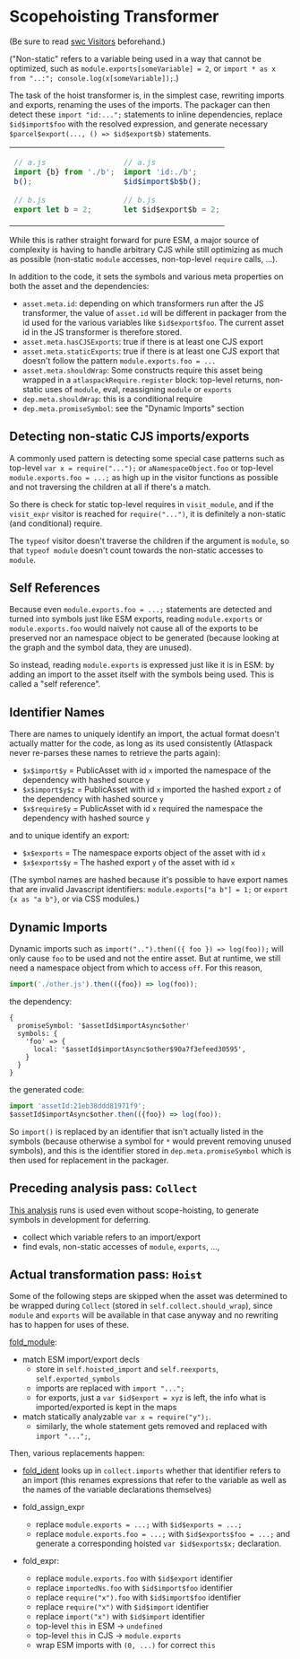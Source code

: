 # Scopehoisting Transformer

(Be sure to read [swc Visitors](swc%20Visitors.md) beforehand.)

("Non-static" refers to a variable being used in a way that cannot be optimized, such as `module.exports[someVariable] = 2`, or `import * as x from "..:"; console.log(x[someVariable]);`.)

The task of the hoist transformer is, in the simplest case, rewriting imports and exports, renaming the uses of the imports. The packager can then detect these `import "id:...";` statements to inline dependencies, replace `$id$import$foo` with the resolved expression, and generate necessary `$parcel$export(..., () => $id$export$b)` statements.

<table>
<tr><td>

```js
// a.js
import {b} from './b';
b();

// b.js
export let b = 2;
```

</td><td>

```js
// a.js
import 'id:./b';
$id$import$b$b();

// b.js
let $id$export$b = 2;
```

</td></tr>
</table>

While this is rather straight forward for pure ESM, a major source of complexity is having to handle arbitrary CJS while still optimizing as much as possible (non-static `module` accesses, non-top-level `require` calls, ...).

In addition to the code, it sets the symbols and various meta properties on both the asset and the dependencies:

- `asset.meta.id`: depending on which transformers run after the JS transformer, the value of `asset.id` will be different in packager from the id used for the various variables like `$id$export$foo`. The current asset id in the JS transformer is therefore stored.
- `asset.meta.hasCJSExports`: true if there is at least one CJS export
- `asset.meta.staticExports`: true if there is at least one CJS export that doesn't follow the pattern `module.exports.foo = ...`
- `asset.meta.shouldWrap`: Some constructs require this asset being wrapped in a `atlaspackRequire.register` block: top-level returns, non-static uses of `module`, eval, reassigning `module` or `exports`
- `dep.meta.shouldWrap`: this is a conditional require
- `dep.meta.promiseSymbol`: see the "Dynamic Imports" section

## Detecting non-static CJS imports/exports

A commonly used pattern is detecting some special case patterns such as top-level `var x = require("...");` or `aNamespaceObject.foo` or top-level `module.exports.foo = ...;` as high up in the visitor functions as possible and not traversing the children at all if there's a match.

So there is check for static top-level requires in `visit_module`, and if the `visit_expr` visitor is reached for `require("...")`, it is definitely a non-static (and conditional) require.

The `typeof` visitor doesn't traverse the children if the argument is `module`, so that `typeof module` doesn't count towards the non-static accesses to `module`.

## Self References

Because even `module.exports.foo = ...;` statements are detected and turned into symbols just like ESM exports, reading `module.exports` or `module.exports.foo` would naively not cause all of the exports to be preserved nor an namespace object to be generated (because looking at the graph and the symbol data, they are unused).

So instead, reading `module.exports` is expressed just like it is in ESM: by adding an import to the asset itself with the symbols being used. This is called a "self reference".

## Identifier Names

There are names to uniquely identify an import, the actual format doesn't actually matter for the code, as long as its used consistently (Atlaspack never re-parses these names to retrieve the parts again):

- `$x$import$y` = PublicAsset with id `x` imported the namespace of the dependency with hashed source `y`
- `$x$import$y$z` = PublicAsset with id `x` imported the hashed export `z` of the dependency with hashed source `y`
- `$x$require$y` = PublicAsset with id `x` required the namespace the dependency with hashed source `y`

and to unique identify an export:

- `$x$exports` = The namespace exports object of the asset with id `x`
- `$x$exports$y` = The hashed export `y` of the asset with id `x`

(The symbol names are hashed because it's possible to have export names that are invalid Javascript identifiers: `module.exports["a b"] = 1;` or `export {x as "a b"}`, or via CSS modules.)

## Dynamic Imports

Dynamic imports such as `import("..").then(({ foo }) => log(foo));` will only cause `foo` to be used and not the entire asset. But at runtime, we still need a namespace object from which to access `off`. For this reason,

```js
import('./other.js').then(({foo}) => log(foo));
```

the dependency:

```
{
  promiseSymbol: '$assetId$importAsync$other'
  symbols: {
    'foo' => {
      local: '$assetId$importAsync$other$90a7f3efeed30595',
    }
  }
}
```

the generated code:

```js
import 'assetId:21eb38ddd81971f9';
$assetId$importAsync$other.then(({foo}) => log(foo));
```

So `import()` is replaced by an identifier that isn't actually listed in the symbols (because otherwise a symbol for `*` would prevent removing unused symbols), and this is the identifier stored in `dep.meta.promiseSymbol` which is then used for replacement in the packager.

## Preceding analysis pass: `Collect`

[This analysis](https://github.com/parcel-bundler/parcel/blob/9e2d5d0d60d08d65b5ae6cd765c907a8753bbf39/packages/transformers/js/core/src/hoist.rs#L1291) runs is used even without scope-hoisting, to generate symbols in development for deferring.

- collect which variable refers to an import/export
- find evals, non-static accesses of `module`, `exports`, ...,

## Actual transformation pass: `Hoist`

Some of the following steps are skipped when the asset was determined to be wrapped during `Collect` (stored in `self.collect.should_wrap`), since `module` and `exports` will be available in that case anyway and no rewriting has to happen for uses of these.

[fold_module](https://github.com/parcel-bundler/parcel/blob/9e2d5d0d60d08d65b5ae6cd765c907a8753bbf39/packages/transformers/js/core/src/hoist.rs#L138):

- match ESM import/export decls
  - store in `self.hoisted_import` and `self.reexports`, `self.exported_symbols`
  - imports are replaced with `import "...";`
  - for exports, just a `var $id$export = xyz` is left, the info what is imported/exported is kept in the maps
- match statically analyzable `var x = require("y");`.
  - similarly, the whole statement gets removed and replaced with `import "...";`,

Then, various replacements happen:

- [fold_ident](https://github.com/parcel-bundler/parcel/blob/9e2d5d0d60d08d65b5ae6cd765c907a8753bbf39/packages/transformers/js/core/src/hoist.rs#L756) looks up in `collect.imports` whether that identifier refers to an import (this renames expressions that refer to the variable as well as the names of the variable declarations themselves)

- fold_assign_expr

  - replace `module.exports = ...;` with `$id$exports = ...;`
  - replace `module.exports.foo = ...;` with `$id$exports$foo = ...;` and generate a corresponding hoisted `var $id$exports$x;` declaration.

- fold_expr:
  - replace `module.exports.foo` with `$id$export` identifier
  - replace `importedNs.foo` with `$id$import$foo` identifier
  - replace `require("x").foo` with `$id$import$foo` identifier
  - replace `require("x")` with `$id$import` identifier
  - replace `import("x")` with `$id$import` identifier
  - top-level `this` in ESM -> `undefined`
  - top-level `this` in CJS -> `module.exports`
  - wrap ESM imports with `(0, ...)` for correct `this`
